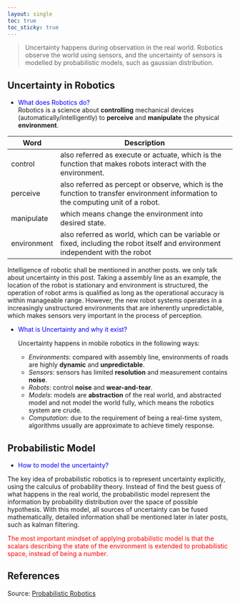 ```yaml
---
layout: single
toc: true
toc_sticky: true
---
```


> Uncertainty happens during observation in the real world. Robotics observe the world using sensors, and the uncertainty of sensors is modelled by probabilistic models, such as gaussian distribution. 

## Uncertainty in Robotics

* <span style="color:blue">What does Robotics do?</span>  
Robotics is a science about __controlling__ mechanical devices (automatically/intelligently) to __perceive__ and __manipulate__ the physical __environment__.

| Word        | Description                                                                                                                      |
|-------------|----------------------------------------------------------------------------------------------------------------------------------|
| control     | also referred as execute or actuate, which is the function that makes robots interact with the environment.                      |
| perceive    | also referred as percept or observe, which is the function to transfer environment information to the computing unit of a robot. |
| manipulate  | which means change the environment into desired state.                                                                           |
| environment | also referred as world, which can be variable or fixed, including the robot itself and environment independent with the robot    |

Intelligence of robotic shall be mentioned in another posts. we only talk about uncertainty in this post.
Taking a assembly line as an example, the location of the robot is stationary and environment is structured, the operation of robot arms is qualified as long as the operational accuracy is within manageable range.
However, the new robot systems operates in a increasingly unstructured environments that are inherently unpredictable, which makes sensors very important in the process of perception.

* <span style="color:blue">What is Uncertainty and why it exist?</span>  

    Uncertainty happens in mobile robotics in the following ways:
    * _Environments_: compared with assembly line, environments of roads are highly __dynamic__ and __unpredictable__.
    * _Sensors_: sensors has limited __resolution__ and measurement contains __noise__.
    * _Robots_: control __noise__ and __wear-and-tear__.
    * _Models_: models are __abstraction__ of the real world, and abstracted model and not model the world fully, which means the robotics system are crude.
    * _Computation_: due to the requirement of being a real-time system, algorithms usually are approximate to achieve timely response.
<!-- Depending on the degree of handling complexity of the environment, robotics can be in different intelligent levels while manipulating the world. For example, a robot repetitively do the same operations is hard to be seen as "intelligent", such as a toy train in your childhood. On the contrast a service robot in your home organizing and clean everything in your life is "intelligent", and an autonomous car on the road adjusting the speed and follow the principle of traffic rules to let pedestrians go first is "intelligent". -->

## Probabilistic Model
* <span style="color:blue">How to model the uncertainty?</span>  

The key idea of probabilistic robotics is to represent uncertainty explicitly, using the calculus of probability theory. Instead of find the best guess of what happens in the real world, the probabilistic model represent the information by probability distribution over the space of possible hypothesis. With this model, all sources of uncertainty can be fused mathematically, detailed information shall be mentioned later in later posts, such as kalman filtering.

<span style="color:red"> The most important mindset of applying probabilistic model is that the scalars describing the state of the environment is extended to probabilistic space, instead of being a number.</span>
## References

<div id="refs"></div>

Source: [Probabilistic Robotics](https://docs.ufpr.br/~danielsantos/ProbabilisticRobotics.pdf)